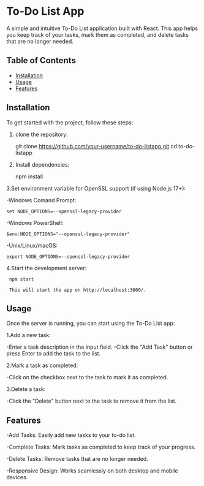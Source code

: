 # To-Do List App

A simple and intuitive To-Do List application built with React. This app helps you keep track of your tasks, mark them as completed, and delete tasks that are no longer needed.

## Table of Contents

- [Installation](#installation)
- [Usage](#usage)
- [Features](#features)
  

## Installation

To get started with the project, follow these steps:

1. clone the repository:
   
   git clone https://github.com/your-username/to-do-listapp.git
   cd to-do-listapp
   

2. Install dependencies:

   npm install
   
   
3.Set environment variable for OpenSSL support (if using Node.js 17+):


   -Windows Comand Prompt:

    set NODE_OPTIONS=--openssl-legacy-provider

   
   -Windows PowerShell:

    $env:NODE_OPTIONS="--openssl-legacy-provider"

    
   -Unix/Linux/macOS:

    export NODE_OPTIONS=--openssl-legacy-provider


    
 4.Start the development server:

     npm start

     This will start the app on http://localhost:3000/.


## Usage

Once the server is running, you can start using the To-Do List app:

1.Add a new task:

-Enter a task description in the input field.
-Click the "Add Task" button or press Enter to add the task to the list.

2.Mark a task as completed:

-Click on the checkbox next to the task to mark it as completed.

3.Delete a task:

-Click the "Delete" button next to the task to remove it from the list.



## Features

-Add Tasks: Easily add new tasks to your to-do list.

-Complete Tasks: Mark tasks as completed to keep track of your progress.

-Delete Tasks: Remove tasks that are no longer needed.

-Responsive Design: Works seamlessly on both desktop and mobile devices.




